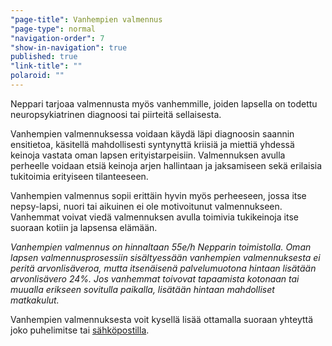 ```yaml
---
"page-title": Vanhempien valmennus
"page-type": normal
"navigation-order": 7
"show-in-navigation": true
published: true
"link-title": ""
polaroid: ""
---
```












Neppari tarjoaa valmennusta myös vanhemmille, joiden lapsella on todettu neuropsykiatrinen diagnoosi tai piirteitä sellaisesta.

Vanhempien valmennuksessa voidaan käydä läpi diagnoosin saannin ensitietoa, käsitellä mahdollisesti syntynyttä kriisiä ja miettiä yhdessä keinoja vastata oman lapsen erityistarpeisiin. Valmennuksen avulla perheelle voidaan etsiä keinoja arjen hallintaan ja jaksamiseen sekä erilaisia tukitoimia erityiseen tilanteeseen.

Vanhempien valmennus sopii erittäin hyvin myös perheeseen, jossa itse nepsy-lapsi, nuori tai aikuinen ei ole motivoitunut valmennukseen. Vanhemmat voivat viedä valmennuksen avulla toimivia tukikeinoja itse suoraan kotiin ja lapsensa elämään.

_Vanhempien valmennus on hinnaltaan 55e/h Nepparin toimistolla.
Oman lapsen valmennusprosessiin sisältyessään vanhempien valmennuksesta ei peritä arvonlisäveroa, mutta itsenäisenä palvelumuotona hintaan lisätään arvonlisävero 24%.
Jos vanhemmat toivovat tapaamista kotonaan tai muualla erikseen sovitulla paikalla, lisätään hintaan mahdolliset matkakulut._

Vanhempien valmennuksesta voit kysellä lisää ottamalla suoraan yhteyttä joko puhelimitse tai [sähköpostilla](/ota-yhteytta).
